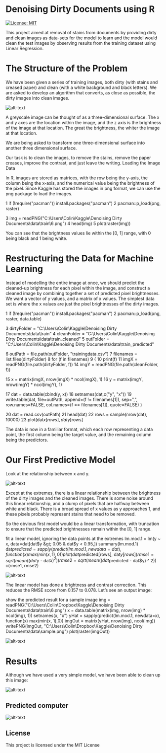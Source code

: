 # Denoising Dirty Documents using R

[![License: MIT](https://img.shields.io/badge/License-MIT-yellow.svg)](https://opensource.org/licenses/MIT)

This project aimed at removal of stains from documents by providing dirty and clean images as data-sets for the model to learn and the model would clean the test images by observing results from the training dataset using Linear Regression.

# The Structure of the Problem

We have been given a series of training images, both dirty (with stains and creased paper) and clean (with a white background and black letters). We are asked to develop an algorithm that converts, as close as possible, the dirty images into clean images.

![alt-text](https://colinpriestdotcom.files.wordpress.com/2015/07/the-problem-to-be-solved.jpg)

A greyscale image can be thought of as a three-dimensional surface. The x and y axes are the location within the image, and the z axis is the brightness of the image at that location. The great the brightness, the whiter the image at that location.

We are being asked to transform one three-dimensional surface into another three dimensional surface.

Our task is to clean the images, to remove the stains, remove the paper creases, improve the contrast, and just leave the writing.
Loading the Image Data

In R, images are stored as matrices, with the row being the y-axis, the column being the x-axis, and the numerical value being the brightness of the pixel. Since Kaggle has stored the images in png format, we can use the png package to load the images.

1 if (!require("pacman")) install.packages("pacman")
2 pacman::p_load(png, raster)
  
3 img = readPNG("C:\\Users\\Colin\\Kaggle\\Denoising Dirty Documents\\data\\train\\6.png")
4 head(img)
5 plot(raster(img))

You can see that the brightness values lie within the [0, 1] range, with 0 being black and 1 being white.

# Restructuring the Data for Machine Learning
Instead of modelling the entire image at once, we should predict the cleaned-up brightness for each pixel within the image, and construct a cleaned image by combining together a set of predicted pixel brightnesses. We want a vector of y values, and a matrix of x values. The simplest data set is where the x values are just the pixel brightnesses of the dirty images.

1 if (!require("pacman")) install.packages("pacman")
2 pacman::p_load(png, raster, data.table)
 
3 dirtyFolder = "C:\\Users\\Colin\\Kaggle\\Denoising Dirty Documents\\data\\train"
4 cleanFolder = "C:\\Users\\Colin\\Kaggle\\Denoising Dirty Documents\\data\\train_cleaned"
5 outFolder = "C:\\Users\\Colin\\Kaggle\\Denoising Dirty Documents\\data\\train_predicted"
 
6 outPath = file.path(outFolder, "trainingdata.csv")
7 filenames = list.files(dirtyFolder)
8 for (f in filenames)
9 {
10 print(f)
11 imgX = readPNG(file.path(dirtyFolder, f))
14 imgY = readPNG(file.path(cleanFolder, f))
 
15 x = matrix(imgX, nrow(imgX) * ncol(imgX), 1)
16 y = matrix(imgY, nrow(imgY) * ncol(imgY), 1)
 
17 dat = data.table(cbind(y, x))
18 setnames(dat,c("y", "x"))
19 write.table(dat, file=outPath, append=(f != filenames[1]), sep=",", row.names=FALSE, col.names=(f == filenames[1]), quote=FALSE)
}

20 dat = read.csv(outPath)
21 head(dat)
22 rows = sample(nrow(dat), 10000)
23 plot(dat$x[rows], dat$y[rows]

The data is now in a familiar format, which each row representing a data point, the first column being the target value, and the remaining column being the predictors.

# Our First Predictive Model
Look at the relationship between x and y.

![alt-text](https://colinpriestdotcom.files.wordpress.com/2015/08/20150801-output-3.png)

Except at the extremes, there is a linear relationship between the brightness of the dirty images and the cleaned images. There is some noise around this linear relationship, and a clump of pixels that are halfway between white and black. There is a broad spread of x values as y approaches 1, and these pixels probably represent stains that need to be removed.

So the obvious first model would be a linear transformation, with truncation to ensure that the predicted brightnesses remain within the [0, 1] range.
 
fit a linear model, ignoring the data points at the extremes
 lm.mod.1 = lm(y ~ x, data=dat[dat$y &gt; 0.05 & dat$y &lt; 0.95,])
 summary(lm.mod.1)
 dat$predicted = sapply(predict(lm.mod.1, newdata=dat), function(x) max(min(x, 1),0))
 plot(dat$predicted[rows], dat$y[rows])
 rmse1 = sqrt(mean( (dat$y - dat$x) ^ 2))
 rmse2 = sqrt(mean( (dat$predicted - dat$y) ^ 2))
 c(rmse1, rmse2)

![alt-text](https://colinpriestdotcom.files.wordpress.com/2015/08/20150801-output-5.png)

The linear model has done a brightness and contrast correction. This reduces the RMSE score from 0.157 to 0.078. Let’s see an output image:

show the predicted result for a sample image
 img = readPNG("C:\\Users\\Colin\\Dropbox\\Kaggle\\Denoising Dirty Documents\\data\\train\\6.png")
 x = data.table(matrix(img, nrow(img) * ncol(img), 1))
 setnames(x, "x")
 yHat = sapply(predict(lm.mod.1, newdata=x), function(x) max(min(x, 1),0))
 imgOut = matrix(yHat, nrow(img), ncol(img))
 writePNG(imgOut, "C:\\Users\\Colin\\Dropbox\\Kaggle\\Denoising Dirty Documents\\data\\sample.png")
plot(raster(imgOut))

![alt-text](https://colinpriestdotcom.files.wordpress.com/2015/08/20150801-output-7.png)

# Results 
Although we have used a very simple model, we have been able to clean up this image:

![alt-text](https://colinpriestdotcom.files.wordpress.com/2015/08/20150801-before.png)

##  Predicted computer
![alt-text](https://colinpriestdotcom.files.wordpress.com/2015/08/20150801-after.png)

## License

This project is licensed under the MIT License

